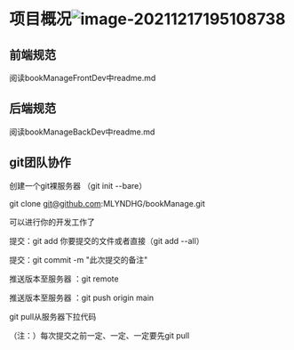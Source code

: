 # 项目概况![image-20211217195108738](C:\Study\java\ProjectItem\bookManage\img\image-20211217195108738.png)

## 前端规范

阅读bookManageFrontDev中readme.md

## 后端规范

阅读bookManageBackDev中readme.md

## git团队协作

创建一个git裸服务器 （git init --bare）

git clone git@github.com:MLYNDHG/bookManage.git

可以进行你的开发工作了

提交：git add  你要提交的文件或者直接（git add --all）

提交：git commit -m "此次提交的备注"



推送版本至服务器 ：git remote 

推送版本至服务器 ：git push origin main

git pull从服务器下拉代码

（注：）每次提交之前一定、一定、一定要先git pull
